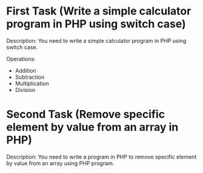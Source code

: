 # First Task (Write a simple calculator program in PHP using switch case)

Description:
You need to write a simple calculator program in PHP using switch case.

<p>Operations:<p>
<ul>
    <li>Addition</li>
    <li>Subtraction</li>
    <li>Multiplication</li>
    <li>Division</li>
</ul>


# Second Task (Remove specific element by value from an array in PHP)

Description:
You need to write a program in PHP to remove specific element by value from an array using PHP program.